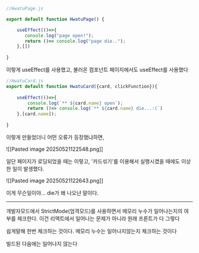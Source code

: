 ```js
//HwatuPage.js

export default function HwatuPage() {  

    useEffect(()=>{  
       console.log("page open!");  
       return ()=> console.log("page die..");  
    },[])  
  
}
```

이렇게 useEffect를 사용했고,
불러온 컴포넌트 페이지에서도 useEffect를 사용했다

```js
//HwatuCard.js
export default function HwatuCard({card, clickFunction}){  
  
    useEffect(()=>{  
        console.log(`** ${card.name} open`);  
        return ()=> console.log(`** ${card.name} die...:(`)  
    },[card.name]);  
  
}
```

이렇게 만들었더니 어떤 오류가 등장했냐하면,

![[Pasted image 20250521122548.png]]

일단 페이지가 로딩되었을 때는 이렇고,
'카드섞기'를 이용해서 실행시켰을 때에도 이상한 일이 발생했다.

![[Pasted image 20250521122643.png]]

이게 무슨일이야... die가 왜 나오냔 말이다.



---

개발자모드에서 StrictMode(엄격모드)를 사용하면서 메모리 누수가 일어나는지의 여부를 체크한다.
이건 리액트에서 일어나는 문제가 아니라 원래 프론트가 다 그렇다


쉽게말해 한번 체크하는 것이다. 
메모리 누수는 일어나지않는지 체크하는 것이다



빌드된 다음에는 일어나지 않는다
